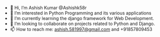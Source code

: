 - 👋 Hi, I’m Ashish Kumar @Ashishk58r
- 👀 I’m interested in Python Programming and its various applications
- 🌱 I’m currently learning the django framework for Web Development.
- 💞️ I’m looking to collaborate on projects related to Python and Django.
- 📫 How to reach me: ashish.581997@gmail.com and +91857809453

<!---
Ashishk58r/Ashishk58r is a ✨ special ✨ repository because its `README.md` (this file) appears on your GitHub profile.
You can click the Preview link to take a look at your changes.
--->
